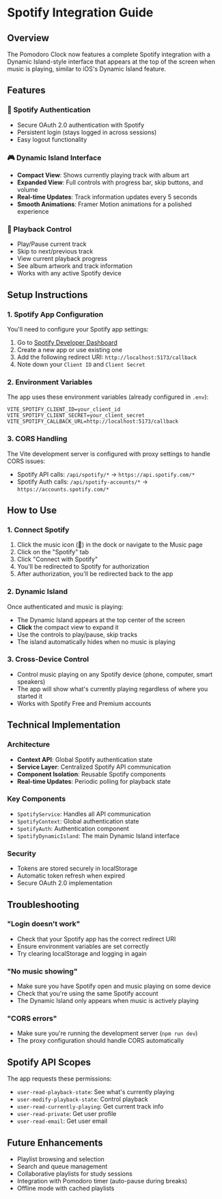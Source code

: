 # Spotify Integration Guide

## Overview
The Pomodoro Clock now features a complete Spotify integration with a Dynamic Island-style interface that appears at the top of the screen when music is playing, similar to iOS's Dynamic Island feature.

## Features

### 🎵 Spotify Authentication
- Secure OAuth 2.0 authentication with Spotify
- Persistent login (stays logged in across sessions)
- Easy logout functionality

### 🎮 Dynamic Island Interface
- **Compact View**: Shows currently playing track with album art
- **Expanded View**: Full controls with progress bar, skip buttons, and volume
- **Real-time Updates**: Track information updates every 5 seconds
- **Smooth Animations**: Framer Motion animations for a polished experience

### 🎯 Playback Control
- Play/Pause current track
- Skip to next/previous track
- View current playback progress
- See album artwork and track information
- Works with any active Spotify device

## Setup Instructions

### 1. Spotify App Configuration
You'll need to configure your Spotify app settings:

1. Go to [Spotify Developer Dashboard](https://developer.spotify.com/dashboard)
2. Create a new app or use existing one
3. Add the following redirect URI: `http://localhost:5173/callback`
4. Note down your `Client ID` and `Client Secret`

### 2. Environment Variables
The app uses these environment variables (already configured in `.env`):
```env
VITE_SPOTIFY_CLIENT_ID=your_client_id
VITE_SPOTIFY_CLIENT_SECRET=your_client_secret
VITE_SPOTIFY_CALLBACK_URL=http://localhost:5173/callback
```

### 3. CORS Handling
The Vite development server is configured with proxy settings to handle CORS issues:
- Spotify API calls: `/api/spotify/*` → `https://api.spotify.com/*`
- Spotify Auth calls: `/api/spotify-accounts/*` → `https://accounts.spotify.com/*`

## How to Use

### 1. Connect Spotify
1. Click the music icon (🎵) in the dock or navigate to the Music page
2. Click on the "Spotify" tab
3. Click "Connect with Spotify"
4. You'll be redirected to Spotify for authorization
5. After authorization, you'll be redirected back to the app

### 2. Dynamic Island
Once authenticated and music is playing:
- The Dynamic Island appears at the top center of the screen
- **Click** the compact view to expand it
- Use the controls to play/pause, skip tracks
- The island automatically hides when no music is playing

### 3. Cross-Device Control
- Control music playing on any Spotify device (phone, computer, smart speakers)
- The app will show what's currently playing regardless of where you started it
- Works with Spotify Free and Premium accounts

## Technical Implementation

### Architecture
- **Context API**: Global Spotify authentication state
- **Service Layer**: Centralized Spotify API communication
- **Component Isolation**: Reusable Spotify components
- **Real-time Updates**: Periodic polling for playback state

### Key Components
- `SpotifyService`: Handles all API communication
- `SpotifyContext`: Global authentication state
- `SpotifyAuth`: Authentication component
- `SpotifyDynamicIsland`: The main Dynamic Island interface

### Security
- Tokens are stored securely in localStorage
- Automatic token refresh when expired
- Secure OAuth 2.0 implementation

## Troubleshooting

### "Login doesn't work"
- Check that your Spotify app has the correct redirect URI
- Ensure environment variables are set correctly
- Try clearing localStorage and logging in again

### "No music showing"
- Make sure you have Spotify open and music playing on some device
- Check that you're using the same Spotify account
- The Dynamic Island only appears when music is actively playing

### "CORS errors"
- Make sure you're running the development server (`npm run dev`)
- The proxy configuration should handle CORS automatically

## Spotify API Scopes
The app requests these permissions:
- `user-read-playback-state`: See what's currently playing
- `user-modify-playback-state`: Control playback
- `user-read-currently-playing`: Get current track info
- `user-read-private`: Get user profile
- `user-read-email`: Get user email

## Future Enhancements
- Playlist browsing and selection
- Search and queue management
- Collaborative playlists for study sessions
- Integration with Pomodoro timer (auto-pause during breaks)
- Offline mode with cached playlists
